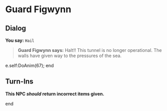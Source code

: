 # Guard Figwynn


## Dialog

**You say:** `Hail`



>**Guard Figwynn says:** Halt!!  This tunnel is no longer operational.  The walls have given way to the pressures of the sea.


e.self:DoAnim(67);
end



## Turn-Ins



**This NPC *should* return incorrect items given.**

end